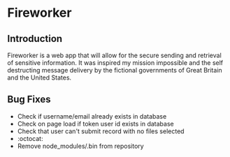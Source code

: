 # Fireworker
## Introduction
Fireworker is a web app that will allow for the secure sending and retrieval of sensitive information. It was inspired my mission impossible and the self destructing message delivery by the fictional governments of Great Britain and the United States.

## Bug Fixes 
* Check if username/email already exists in database
* Check on page load if token user id exists in database
* Check that user can't submit record with no files selected
* :octocat:
* Remove node_modules/.bin from repository
